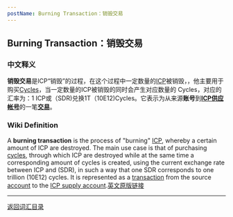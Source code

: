 ```yaml
---
postName: Burning Transaction：销毁交易
---
```

## Burning Transaction：销毁交易
### 中文释义
**销毁交易**是ICP“销毁”的过程，在这个过程中一定数量的[ICP](../I/icp)被销毁，，他主要用于购买[Cycles](../C/cycles)，当一定数量的ICP被销毁的同时会产生对应数量的 Cycles，对应的汇率为：1 ICP或（SDR)兑换1T（10E12)Cycles。它表示为从来源**账号**到[**ICP供应帐号**](../A/account)的一笔[**交易**](../T/transactions)。
### Wiki Definition
A **burning transaction** is the process of "burning" [ICP](../I/icp), whereby a certain amount of ICP are destroyed. The main use case is that of purchasing [cycles](../C/cycles), through which ICP are destroyed while at the same time a corresponding amount of cycles is created, using the current exchange rate between ICP and (SDR), in such a way that one SDR corresponds to one trillion (10E12) cycles. It is represented as a [transaction](../T/transactions) from the source [account](../A/account) to the [ICP supply account](../I/icpsupplyaccount).[英文原版链接](https://wiki.internetcomputer.org/wiki/Glossary#burning_transaction)

---
[返回词汇目录](../glossary)